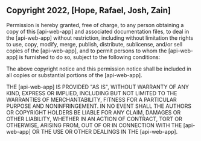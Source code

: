 ## Copyright 2022, [Hope, Rafael, Josh, Zain]

Permission is hereby granted, free of charge, to any person obtaining a copy of this [api-web-app] and associated documentation files, to deal in the [api-web-app] without restriction, including without limitation the rights to use, copy, modify, merge, publish, distribute, sublicense, and/or sell copies of the [api-web-app], and to permit persons to whom the [api-web-app] is furnished to do so, subject to the following conditions:

The above copyright notice and this permission notice shall be included in all copies or substantial portions of the [api-web-app].

THE [api-web-app] IS PROVIDED "AS IS", WITHOUT WARRANTY OF ANY KIND, EXPRESS OR IMPLIED, INCLUDING BUT NOT LIMITED TO THE WARRANTIES OF MERCHANTABILITY, FITNESS FOR A PARTICULAR PURPOSE AND NONINFRINGEMENT. IN NO EVENT SHALL THE AUTHORS OR COPYRIGHT HOLDERS BE LIABLE FOR ANY CLAIM, DAMAGES OR OTHER LIABILITY, WHETHER IN AN ACTION OF CONTRACT, TORT OR OTHERWISE, ARISING FROM, OUT OF OR IN CONNECTION WITH THE [api-web-app] OR THE USE OR OTHER DEALINGS IN THE [api-web-app].
